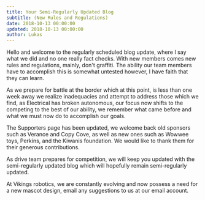 ```yaml
---
title: Your Semi-Regularly Updated Blog
subtitle: (New Rules and Regulations)
date: 2018-10-13 00:00:00
updated: 2018-10-13 00:00:00
author: Lukas
---
```


Hello and welcome to the regularly scheduled blog update, where I say what we did and no one really fact checks.
With new members comes new rules and regulations, mainly, don't graffiti. The ability our team members have to accomplish
this is somewhat untested however, I have faith that they can learn.

As we prepare for battle at the border which at this point, is less than one week away we realize
inadequacies and attempt to address those which we find, as Electrical has broken autonomous,
our focus now shifts to the competing to the best of our ability, we remember what came before
and what we must now do to accomplish our goals.

The Supporters page has been updated, we welcome back old sponsors such as Verance and Copy Cove,
as well as new ones such as Wowwee toys, Perkins, and the Kiwanis foundation. We would like to
thank them for their generous contributions.

As drive team prepares for competition, we will keep you updated with the semi-regularly updated
blog which will hopefully remain semi-regularly updated.


At Vikings robotics, we are constantly evolving and now possess a need for a new mascot design,
email any suggestions to us at our email account.
